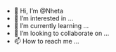 - 👋 Hi, I’m @Nheta
- 👀 I’m interested in ...
- 🌱 I’m currently learning ...
- 💞️ I’m looking to collaborate on ...
- 📫 How to reach me ...

<!---
Nheta/Nheta is a ✨ special ✨ repository because its `README.md` (this file) appears on your GitHub profile.
You can click the Preview link to take a look at your changes.
--->
